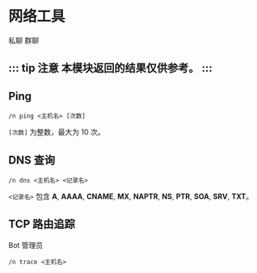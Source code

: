 # 网络工具
<span class="span-friend">私聊</span>
<span class="span-group">群聊</span>

::: tip 注意
本模块返回的结果仅供参考。
:::
---

## Ping
```
/n ping <主机名> [次数]
```
`[次数]` 为整数，最大为 10 次。

## DNS 查询
```
/n dns <主机名> <记录名>
```
`<记录名>` 包含 **A**, **AAAA**, **CNAME**, **MX**, **NAPTR**, **NS**, **PTR**, **SOA**, **SRV**, **TXT**。

## TCP 路由追踪
<span class="span-bot-admin">Bot 管理员</span>
```
/n trace <主机名>
```